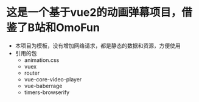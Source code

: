 # 这是一个基于vue2的动画弹幕项目，借鉴了B站和OmoFun
- 本项目为模板，没有增加网络请求，都是静态的数据和资源，方便使用
- 引用的包
  - animation.css
  - vuex
  - router
  - vue-core-video-player
  - vue-baberrage
  - timers-browserify
